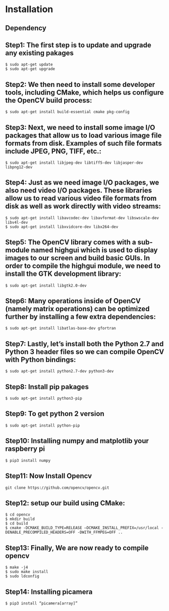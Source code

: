 # Installation

## Dependency

## Step1:  The first step is to update and upgrade any existing pakages

    $ sudo apt-get update
    $ sudo apt-get upgrade
    
## Step2: We then need to install some developer tools, including CMake, which helps us configure the OpenCV build process:

    $ sudo apt-get install build-essential cmake pkg-config
    
## Step3: Next, we need to install some image I/O packages that allow us to load various image file formats from disk. Examples of such file formats include JPEG, PNG, TIFF, etc.:

    $ sudo apt-get install libjpeg-dev libtiff5-dev libjasper-dev libpng12-dev
    
## Step4: Just as we need image I/O packages, we also need video I/O packages. These libraries allow us to read various video file formats from disk as well as work directly with video streams:

    $ sudo apt-get install libavcodec-dev libavformat-dev libswscale-dev libv4l-dev
    $ sudo apt-get install libxvidcore-dev libx264-dev
    
## Step5: The OpenCV library comes with a sub-module named highgui  which is used to display images to our screen and build basic GUIs. In order to compile the highgui  module, we need to install the GTK development library:

    $ sudo apt-get install libgtk2.0-dev

## Step6: Many operations inside of OpenCV (namely matrix operations) can be optimized further by installing a few extra dependencies:

    $ sudo apt-get install libatlas-base-dev gfortran

## Step7: Lastly, let’s install both the Python 2.7 and Python 3 header files so we can compile OpenCV with Python bindings:

    $ sudo apt-get install python2.7-dev python3-dev

## Step8: Install pip pakages

    $ sudo apt-get install python3-pip

## Step9: To get python 2 version

    $ sudo apt-get install python-pip

## Step10: Installing numpy and matplotlib your raspberry pi

    $ pip3 install numpy 

## Step11: Now Install Opencv

    git clone https://github.com/opencv/opencv.git

## Step12: setup our build using CMake:

    $ cd opencv
    $ mkdir build
    $ cd build
    $ cmake -DCMAKE_BUILD_TYPE=RELEASE –DCMAKE_INSTALL_PREFIX=/usr/local -DENABLE_PRECOMPILED_HEADERS=OFF -DWITH_FFMPEG=OFF ..

## Step13: Finally, We are now ready to compile opencv

    $ make -j4
    $ sudo make install
    $ sudo ldconfig

## Step14: Installing picamera

	$ pip3 install “picamera[array]”
